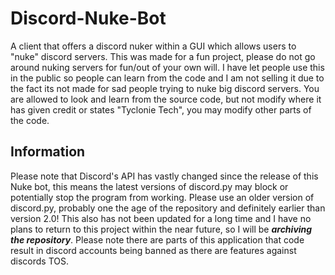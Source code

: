 # Discord-Nuke-Bot
A client that offers a discord nuker within a GUI which allows users to "nuke" discord servers. This was made for a fun project, please do not go around nuking servers for fun/out of your own will. I have let people use this in the public so people can learn from the code and I am not selling it due to the fact its not made for sad people trying to nuke big discord servers. You are allowed to look and learn from the source code, but not modify where it has given credit or states "Tyclonie Tech", you may modify other parts of the code.

## Information
Please note that Discord's API has vastly changed since the release of this Nuke bot, this means the latest versions of discord.py may block or potentially stop the program from working. Please use an older version of discord.py, probably one the age of the repository and definitely earlier than version 2.0!
This also has not been updated for a long time and I have no plans to return to this project within the near future, so I will be ***archiving the repository***. Please note there are parts of this application that code result in discord accounts being banned as there are features against discords TOS.
